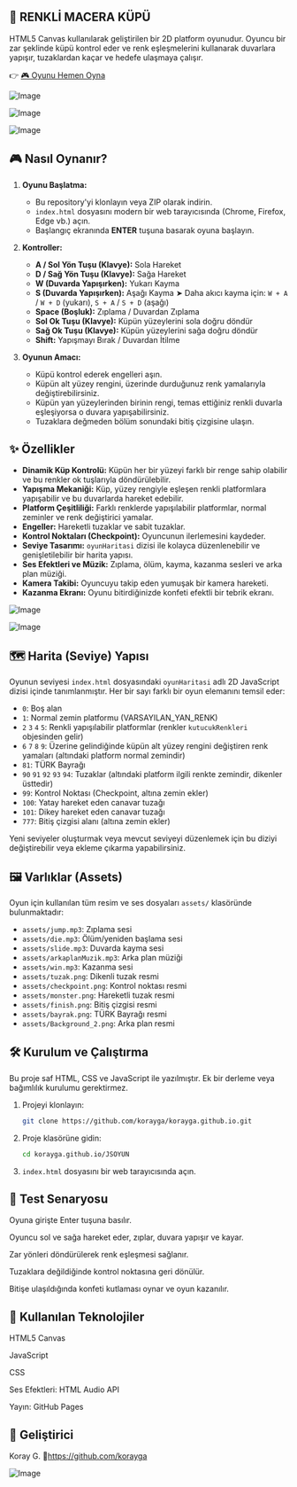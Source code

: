 ## 🧊 RENKLİ MACERA KÜPÜ
HTML5 Canvas kullanılarak geliştirilen bir 2D platform oyunudur. Oyuncu bir zar şeklinde küpü kontrol eder ve renk eşleşmelerini kullanarak duvarlara yapışır, tuzaklardan kaçar ve hedefe ulaşmaya çalışır.

👉 [🎮 Oyunu Hemen Oyna](https://korayga.github.io/colorful-adventure-dice/)


![Image](https://github.com/user-attachments/assets/d27de5e3-545d-45f6-92e5-96051bf9f1fb)

![Image](https://github.com/user-attachments/assets/f4d878f9-4ab6-4912-8c86-6760df6ce885)

![Image](https://github.com/user-attachments/assets/8f246343-5b8f-4369-945b-5482a831936c)

## 🎮 Nasıl Oynanır?

1.  **Oyunu Başlatma:**
    *   Bu repository'yi klonlayın veya ZIP olarak indirin.
    *   `index.html` dosyasını modern bir web tarayıcısında (Chrome, Firefox, Edge vb.) açın.
    *   Başlangıç ekranında **ENTER** tuşuna basarak oyuna başlayın.

2.  **Kontroller:**
    *   **A / Sol Yön Tuşu (Klavye):** Sola Hareket
    *   **D / Sağ Yön Tuşu (Klavye):** Sağa Hareket
    *   **W (Duvarda Yapışırken):** Yukarı Kayma 
    *   **S (Duvarda Yapışırken):** Aşağı Kayma
             ➤ Daha akıcı kayma için: `W + A` / `W + D` (yukarı), `S + A` / `S + D` (aşağı)
    *   **Space (Boşluk):** Zıplama / Duvardan Zıplama
    *   **Sol Ok Tuşu (Klavye):** Küpün yüzeylerini sola doğru döndür
    *   **Sağ Ok Tuşu (Klavye):** Küpün yüzeylerini sağa doğru döndür
    *   **Shift:** Yapışmayı Bırak / Duvardan İtilme

3.  **Oyunun Amacı:**
    *   Küpü kontrol ederek engelleri aşın.
    *   Küpün alt yüzey rengini, üzerinde durduğunuz renk yamalarıyla değiştirebilirsiniz.
    *   Küpün yan yüzeylerinden birinin rengi, temas ettiğiniz renkli duvarla eşleşiyorsa o duvara yapışabilirsiniz.
    *   Tuzaklara değmeden bölüm sonundaki bitiş çizgisine ulaşın.
  

## ✨ Özellikler

*   **Dinamik Küp Kontrolü:** Küpün her bir yüzeyi farklı bir renge sahip olabilir ve bu renkler ok tuşlarıyla döndürülebilir.
*   **Yapışma Mekaniği:** Küp, yüzey rengiyle eşleşen renkli platformlara yapışabilir ve bu duvarlarda hareket edebilir.
*   **Platform Çeşitliliği:** Farklı renklerde yapışılabilir platformlar, normal zeminler ve renk değiştirici yamalar.
*   **Engeller:** Hareketli tuzaklar ve sabit tuzaklar.
*   **Kontrol Noktaları (Checkpoint):** Oyuncunun ilerlemesini kaydeder.
*   **Seviye Tasarımı:** `oyunHaritasi` dizisi ile kolayca düzenlenebilir ve genişletilebilir bir harita yapısı.
*   **Ses Efektleri ve Müzik:** Zıplama, ölüm, kayma, kazanma sesleri ve arka plan müziği.
*   **Kamera Takibi:** Oyuncuyu takip eden yumuşak bir kamera hareketi.
*   **Kazanma Ekranı:** Oyunu bitirdiğinizde konfeti efektli bir tebrik ekranı.

![Image](https://github.com/user-attachments/assets/def60fa3-369e-4c17-9c64-9bab8a79ce3e)

![Image](https://github.com/user-attachments/assets/2a202734-a3c7-4b5b-806d-db7c64ba8739)

## 🗺️ Harita (Seviye) Yapısı

Oyunun seviyesi `index.html` dosyasındaki `oyunHaritasi` adlı 2D JavaScript dizisi içinde tanımlanmıştır. Her bir sayı farklı bir oyun elemanını temsil eder:

*   `0`: Boş alan
*   `1`: Normal zemin platformu (VARSAYILAN_YAN_RENK)
*   `2` `3` `4` `5`: Renkli yapışılabilir platformlar (renkler `kutucukRenkleri` objesinden gelir)
*   `6` `7` `8` `9`: Üzerine gelindiğinde küpün alt yüzey rengini değiştiren renk yamaları (altındaki platform normal zemindir)
*   `81`: TÜRK Bayrağı 
*   `90` `91` `92` `93` `94`: Tuzaklar (altındaki platform ilgili renkte zemindir, dikenler üsttedir)
*   `99`: Kontrol Noktası (Checkpoint, altına zemin ekler)
*   `100`: Yatay hareket eden canavar tuzağı
*   `101`: Dikey hareket eden canavar tuzağı
*   `777`: Bitiş çizgisi alanı (altına zemin ekler)

Yeni seviyeler oluşturmak veya mevcut seviyeyi düzenlemek için bu diziyi değiştirebilir veya ekleme çıkarma yapabilirsiniz.

## 🖼️ Varlıklar (Assets)

Oyun için kullanılan tüm resim ve ses dosyaları `assets/` klasöründe bulunmaktadır:

*   `assets/jump.mp3`: Zıplama sesi
*   `assets/die.mp3`: Ölüm/yeniden başlama sesi
*   `assets/slide.mp3`: Duvarda kayma sesi
*   `assets/arkaplanMuzik.mp3`: Arka plan müziği
*   `assets/win.mp3`: Kazanma sesi
*   `assets/tuzak.png`: Dikenli tuzak resmi
*   `assets/checkpoint.png`: Kontrol noktası resmi
*   `assets/monster.png`: Hareketli tuzak resmi
*   `assets/finish.png`: Bitiş çizgisi resmi
*   `assets/bayrak.png`: TÜRK Bayrağı resmi
*   `assets/Background_2.png`: Arka plan resmi

## 🛠️ Kurulum ve Çalıştırma

Bu proje saf HTML, CSS ve JavaScript ile yazılmıştır. Ek bir derleme veya bağımlılık kurulumu gerektirmez.

1.  Projeyi klonlayın:
    ```bash
    git clone https://github.com/korayga/korayga.github.io.git
    ```
2.  Proje klasörüne gidin:
    ```bash
    cd korayga.github.io/JSOYUN
    ```
3.  `index.html` dosyasını bir web tarayıcısında açın.

## 🧪 Test Senaryosu
Oyuna girişte Enter tuşuna basılır.

Oyuncu sol ve sağa hareket eder, zıplar, duvara yapışır ve kayar.

Zar yönleri döndürülerek renk eşleşmesi sağlanır.

Tuzaklara değildiğinde kontrol noktasına geri dönülür.

Bitişe ulaşıldığında konfeti kutlaması oynar ve oyun kazanılır.

## 📁 Kullanılan Teknolojiler
HTML5 Canvas 

JavaScript 

CSS

Ses Efektleri: HTML Audio API

Yayın: GitHub Pages


## 👥 Geliştirici
Koray G.
🔗https://github.com/korayga

![Image](https://github.com/user-attachments/assets/db75f65d-e5d8-4ec1-ade0-a32738a66563)


